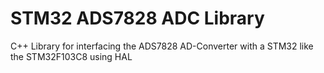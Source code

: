 # STM32 ADS7828 ADC Library
C++ Library for interfacing the ADS7828 AD-Converter with a STM32 like the STM32F103C8 using HAL
